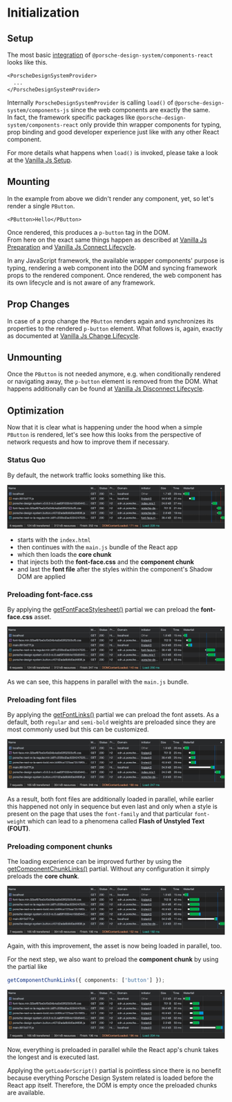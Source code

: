 # Initialization

<TableOfContents></TableOfContents>

## Setup

The most basic [integration](developing/react/getting-started#integration) of `@porsche-design-system/components-react`
looks like this.

<!-- prettier-ignore -->
```tsx
<PorscheDesignSystemProvider>
  ...
</PorscheDesignSystemProvider>
```

Internally `PorscheDesignSystemProvider` is calling `load()` of `@porsche-design-system/components-js` since the web
components are exactly the same.  
In fact, the framework specific packages like `@porsche-design-system/components-react` only provide thin wrapper
components for typing, prop binding and good developer experience just like with any other React component.

For more details what happens when `load()` is invoked, please take a look at the
[Vanilla Js Setup](must-know/initialization/vanilla-js#setup).

## Mounting

In the example from above we didn't render any component, yet, so let's render a single `PButton`.

```tsx
<PButton>Hello</PButton>
```

Once rendered, this produces a `p-button` tag in the DOM.  
From here on the exact same things happen as described at
[Vanilla Js Preparation](must-know/initialization/vanilla-js#preparation) and
[Vanilla Js Connect Lifecycle](must-know/initialization/vanilla-js#connect-lifecycle).

<Notification heading="Important" state="warning">
  In any JavaScript framework, the available wrapper components' purpose is typing, rendering a web component into the DOM and 
  syncing framework props to the rendered component. Once rendered, the web component has its own lifecycle and is not aware of any framework. 
</Notification>

## Prop Changes

In case of a prop change the `PButton` renders again and synchronizes its properties to the rendered `p-button` element.
What follows is, again, exactly as documented at
[Vanilla Js Change Lifecycle](must-know/initialization/vanilla-js#change-lifecycle).

## Unmounting

Once the `PButton` is not needed anymore, e.g. when conditionally rendered or navigating away, the `p-button` element is
removed from the DOM. What happens additionally can be found at
[Vanilla Js Disconnect Lifecycle](must-know/initialization/vanilla-js#disconnect-lifecycle).

## Optimization

Now that it is clear what is happening under the hood when a simple `PButton` is rendered, let's see how this looks from
the perspective of network requests and how to improve them if necessary.

### Status Quo

By default, the network traffic looks something like this.

![Loading Behavior React 01](../../../assets/loading-behavior-react-01.jpg)

- starts with the `index.html`
- then continues with the `main.js` bundle of the React app
- which then loads the **core chunk**
- that injects both the **font-face.css** and the **component chunk**
- and last the **font file** after the styles within the component's Shadow DOM are applied

### Preloading font-face.css

By applying the [getFontFaceStylesheet()](partials/font-face-stylesheet) partial we can preload the **font-face.css**
asset.

![Loading Behavior React 02](../../../assets/loading-behavior-react-02.jpg)

As we can see, this happens in parallel with the `main.js` bundle.

### Preloading font files

By applying the [getFontLinks()](partials/font-links) partial we can preload the font assets. As a default, both
`regular` and `semi-bold` weights are preloaded since they are most commonly used but this can be customized.

![Loading Behavior React 03](../../../assets/loading-behavior-react-03.jpg)

As a result, both font files are additionally loaded in parallel, while earlier this happened not only in sequence but
even last and only when a style is present on the page that uses the `font-family` and that particular `font-weight`
which can lead to a phenomena called **Flash of Unstyled Text (FOUT)**.

### Preloading component chunks

The loading experience can be improved further by using the [getComponentChunkLinks()](partials/component-chunk-links)
partial. Without any configuration it simply preloads the **core chunk**.

![Loading Behavior React 04](../../../assets/loading-behavior-react-04.jpg)

Again, with this improvement, the asset is now being loaded in parallel, too.

For the next step, we also want to preload the **component chunk** by using the partial like

```ts
getComponentChunkLinks({ components: ['button'] });
```

![Loading Behavior React 05](../../../assets/loading-behavior-react-05.jpg)

Now, everything is preloaded in parallel while the React app's chunk takes the longest and is executed last.

<Notification heading="Conclusion" state="warning">
  Applying the <code>getLoaderScript()</code> partial is pointless since there is no benefit because 
  everything Porsche Design System related is loaded before the React app itself. Therefore, the DOM is empty 
  once the preloaded chunks are available.
</Notification>
